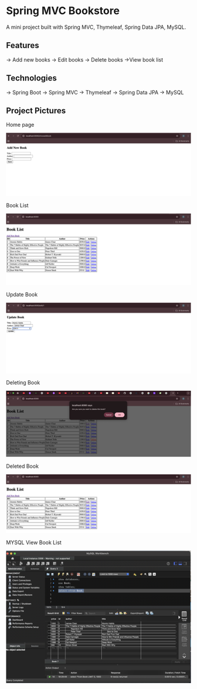 # Spring MVC Bookstore

A mini project built with Spring MVC, Thymeleaf, Spring Data JPA, MySQL.

## Features
-> Add new books
-> Edit books
-> Delete books
->View book list

## Technologies
-> Spring Boot
-> Spring MVC
-> Thymeleaf
-> Spring Data JPA
-> MySQL

## Project Pictures

Home page

![image alt](https://github.com/Gondlashiva/SpringMVC-Bookstore-Project/blob/775339d527a32381efa5f774b7460507e555d5ac/Add_Book.png)

Book List

![image alt](https://github.com/Gondlashiva/SpringMVC-Bookstore-Project/blob/e34a812bb6e0f2acc93c95e3d85f21615ca81859/BooK_List.png)

Update Book

![image alt](https://github.com/Gondlashiva/SpringMVC-Bookstore-Project/blob/44f615f5afd11d42db4535c496a2600561171031/Update_Book.png)

Deleting Book

![image alt](https://github.com/Gondlashiva/SpringMVC-Bookstore-Project/blob/9ea858f2d0efd6cd7efd17c45c257312a95f7988/Delete_Book.png)

Deleted Book

![image alt](https://github.com/Gondlashiva/SpringMVC-Bookstore-Project/blob/9a2cc0af297d8cff18666857124ee1242f2b47f2/deleted_Book.png)

MYSQL View Book List

![image alt](https://github.com/Gondlashiva/SpringMVC-Bookstore-Project/blob/daf4940d72d7cd0e5bcfa00a14af5a3180e8c581/MySQL_view.png)


